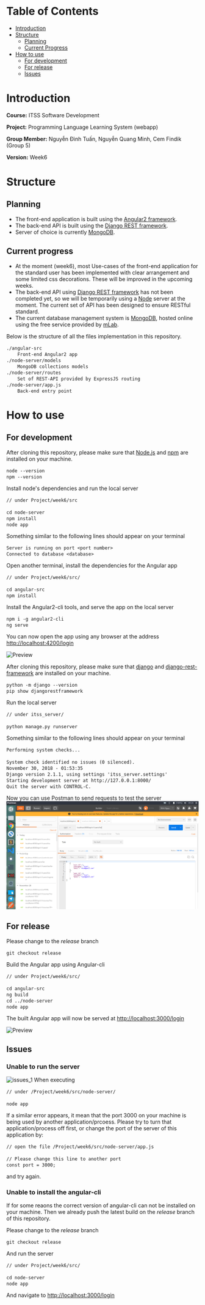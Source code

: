 # Table of Contents
* [Introduction](#introduction)
* [Structure](#structure)
    * [Planning](#planning)
    * [Current Progress](#current-progress)
* [How to use](#how-to-use)
    * [For development](#for-development)
    * [For release](#for-release)
    * [Issues](#issues)

# Introduction
**Course:** ITSS Software Development

**Project:** Programming Language Learning System (webapp)

**Group Member:** Nguyễn Đình Tuấn, Nguyễn Quang Minh, Cem Findik (Group 5)

**Version:** Week6
# Structure
## Planning
* The front-end application is built using the [Angular2 framework](https://angular.io/).
* The back-end API is built using the [Django REST framework](https://www.django-rest-framework.org/).
* Server of choice is currently [MongoDB](https://www.mongodb.com/).
## Current progress
* At the moment (week6), most Use-cases of the front-end application for the standard user has been implemented with clear arrangement and some limited css decorations. These will be improved in the upcoming weeks.
* The back-end API using [Django REST framework](https://www.django-rest-framework.org/) has not been completed yet, so we will be temporarily using a [Node](https://nodejs.org/en/) server at the moment. The current set of API has been designed to ensure RESTful standard.
* The current database management system is [MongoDB](https://www.mongodb.com/), hosted online using the free service provided by [mLab](https://mlab.com/).

Below is the structure of all the files implementation in this repository.
```
./angular-src
    Front-end Angular2 app
./node-server/models
    MongoDB collections models
./node-server/routes
    Set of REST-API provided by ExpressJS routing
./node-server/app.js
    Back-end entry point
```
# How to use
## For development
After cloning this repository, please make sure that [Node.js](https://nodejs.org/en/) and [npm](https://www.npmjs.com/) are installed on your machine.
```
node --version
npm --version
```
Install node's dependencies and run the local server
```
// under Project/week6/src

cd node-server
npm install
node app
```
Something similar to the following lines should appear on your terminal
```
Server is running on port <port number>
Connected to database <database>
```
Open another terminal, install the dependencies for the Angular app
```
// under Project/week6/src/

cd angular-src
npm install
```
Install the Angular2-cli tools, and serve the app on the local server
```
npm i -g angular2-cli
ng serve
```
You can now open the app using any browser at the address [http://localhost:4200/login](http://localhost:4200/login)

![Preview](https://bitbucket.org/minhto/isd.ict.20181-05/raw/1fa1595b3bd6cf134edf43a5a8ce1c4f5146a08a/Project/week6/src/images/preview_1.png)



After cloning this repository, please make sure that [django](https://www.djangoproject.com/) and [django-rest-framework](https://www.django-rest-framework.org/) are installed on your machine.
```
python -m django --version
pip show djangorestframework
```
Run the local server

```
// under itss_server/

python manage.py runserver 

```
Something similar to the following lines should appear on your terminal
```
Performing system checks...

System check identified no issues (0 silenced).
November 30, 2018 - 01:53:35
Django version 2.1.1, using settings 'itss_server.settings'
Starting development server at http://127.0.0.1:8000/
Quit the server with CONTROL-C.

```
Now you can use Postman to send requests to test the server 
![Preview](https://github.com/minhtoarsenal/itss_server/blob/master/images/Screenshot%20from%202018-11-30%2009-20-25.png)
    
## For release
Please change to the *release* branch
```
git checkout release
```
Build the Angular app using Angular-cli
```
// under Project/week6/src/

cd angular-src
ng build
cd ../node-server
node app
```
The built Angular app will now be served at [http://localhost:3000/login](http://localhost:3000/login)

![Preview](https://bitbucket.org/minhto/isd.ict.20181-05/raw/1fa1595b3bd6cf134edf43a5a8ce1c4f5146a08a/Project/week6/src/images/preview_2.png)
## Issues
### Unable to run the server
![issues_1](https://bitbucket.org/minhto/isd.ict.20181-05/raw/1fa1595b3bd6cf134edf43a5a8ce1c4f5146a08a/Project/week6/src/images/issues_1.png)
When executing
```
// under /Project/week6/src/node-server/

node app
```
If a similar error appears, it mean that the port 3000 on your machine is being used by another application/prcoess. Please try to turn that application/process off first, or change the port of the server of this application by:
```
// open the file /Project/week6/src/node-server/app.js

// Please change this line to another port
const port = 3000;
```
and try again.
### Unable to install the angular-cli
If for some reaons the correct version of angular-cli can not be installed on your machine. Then we already push the latest build on the *release* branch of this repository.

Please change to the *release* branch
```
git checkout release
```
And run the server
```
// under Project/week6/src/

cd node-server
node app
```
And navigate to [http://localhost:3000/login](http://localhost:3000/login)